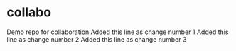 # collabo
Demo repo for collaboration
Added this line as change number 1
Added this line as change number 2
Added this line as change number 3